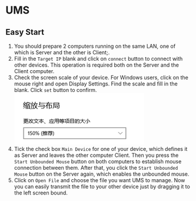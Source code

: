 # UMS
## Easy Start
1. You should prepare 2 computers running on the same LAN, one of which is Server and the other is Client;.
2. Fill in the ``Target IP`` blank and click on ``connect`` button to connect with other devices. This operation is required both on the Server and the Client computer.
3. Check the screen scale of your device. For Windows users, click on the mouse right and open Display Settings. Find the scale and fill in the blank. Click ``set`` button to confirm.
    ![](./img/scale.png)
4. Tick the check box ``Main Device`` for one of your device, which defines it as Server and leaves the other computer Client. Then you press the `Start Unbounded Mouse` button on both computers to establish mouse connection between them. After that, you click the `Start Unbounded Mouse` button on the Server again, which enables the unbounded mouse. 
5. Click on ``Open File`` and choose the file you want UMS to manage. Now you can easily transmit the file to your other device just by dragging it to the left screen bound.
